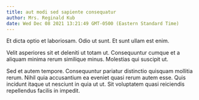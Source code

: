 ```yaml
---
title: aut modi sed sapiente consequatur
author: Mrs. Reginald Kub
date: Wed Dec 08 2021 13:21:49 GMT-0500 (Eastern Standard Time)
---
```

Et dicta optio et laboriosam. Odio ut sunt. Et sunt ullam est enim.

 Velit asperiores sit et deleniti ut totam ut. Consequuntur cumque et a aliquam minima rerum similique minus. Molestias qui suscipit ut.

 Sed et autem tempore. Consequuntur pariatur distinctio quisquam mollitia rerum. Nihil quia accusantium ea eveniet quasi rerum autem esse. Quis incidunt itaque ut nesciunt in quia ut ut. Sit voluptatem quasi reiciendis repellendus facilis in impedit.